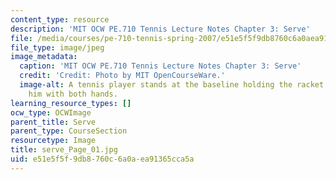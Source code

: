 ```yaml
---
content_type: resource
description: 'MIT OCW PE.710 Tennis Lecture Notes Chapter 3: Serve'
file: /media/courses/pe-710-tennis-spring-2007/e51e5f5f9db8760c6a0aea91365cca5a_serve_Page_01.jpg
file_type: image/jpeg
image_metadata:
  caption: 'MIT OCW PE.710 Tennis Lecture Notes Chapter 3: Serve'
  credit: 'Credit: Photo by MIT OpenCourseWare.'
  image-alt: A tennis player stands at the baseline holding the racket in front of
    him with both hands.
learning_resource_types: []
ocw_type: OCWImage
parent_title: Serve
parent_type: CourseSection
resourcetype: Image
title: serve_Page_01.jpg
uid: e51e5f5f-9db8-760c-6a0a-ea91365cca5a
---
```

